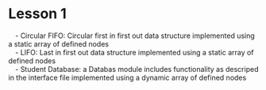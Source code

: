 # Lesson 1

&emsp;- Circular FIFO: Circular first in first out data structure implemented using a static array of defined nodes<br />
&emsp;- LIFO: Last in first out data structure implemented using a static array of defined nodes<br />
&emsp;- Student Database: a Databas module includes functionality as descriped in the interface file implemented using a dynamic array of defined nodes<br />